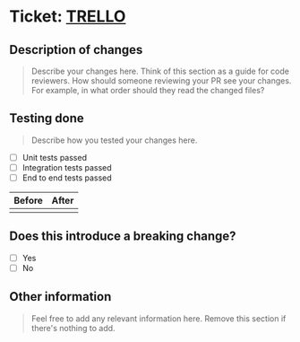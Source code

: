# Ticket: [TRELLO](https://trello.com/c/dbo7z8XM/9-github-actions)

## Description of changes

> Describe your changes here. Think of this section as a guide for
> code reviewers. How should someone reviewing your PR see your
> changes. For example, in what order should they read the changed
> files?

## Testing done

> Describe how you tested your changes here.

- [ ] Unit tests passed
- [ ] Integration tests passed
- [ ] End to end tests passed

| Before  | After   |
| ------- | ------- |
| <Image> | <Image> |

## Does this introduce a breaking change?

- [ ] Yes
- [ ] No

## Other information

> Feel free to add any relevant information here. Remove this section
> if there's nothing to add.
